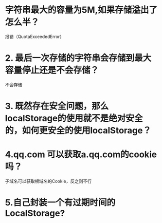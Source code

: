 # 字符串最大的容量为5M,如果存储溢出了怎么半？
报错（QuotaExceededError）

# 2. 最后一次存储的字符串会存储到最大容量停止还是不会存储？
不会存储
# 3. 既然存在安全问题，那么localStorage的使用就不是绝对安全的，如何更安全的使用localStorage？

# 4.qq.com 可以获取a.qq.com的cookie吗？
子域名可以获取根域名的Cookie，反之则不行

# 5.自己封装一个有过期时间的LocalStorage?

